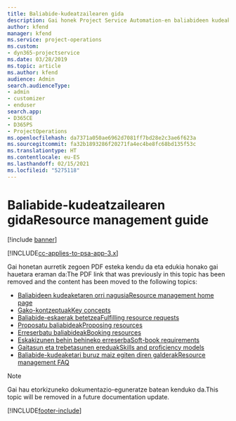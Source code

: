 ```yaml
---
title: Baliabide-kudeatzailearen gida
description: Gai honek Project Service Automation-en baliabideen kudeaketari buruzko informazioa lortzeko esteka eskaintzen du.
author: kfend
manager: kfend
ms.service: project-operations
ms.custom:
- dyn365-projectservice
ms.date: 03/28/2019
ms.topic: article
ms.author: kfend
audience: Admin
search.audienceType:
- admin
- customizer
- enduser
search.app:
- D365CE
- D365PS
- ProjectOperations
ms.openlocfilehash: da7371a050ae6962d7081ff7bd28e2c3ae6f623a
ms.sourcegitcommit: fa32b1893286f20271fa4ec4be8fc68bd135f53c
ms.translationtype: HT
ms.contentlocale: eu-ES
ms.lasthandoff: 02/15/2021
ms.locfileid: "5275118"
---
```

# <a name="resource-management-guide"></a><span data-ttu-id="f2eda-103">Baliabide-kudeatzailearen gida</span><span class="sxs-lookup"><span data-stu-id="f2eda-103">Resource management guide</span></span>

[!include [banner](../../includes/psa-now-project-operations.md)]

[!INCLUDE[cc-applies-to-psa-app-3.x](../../includes/cc-applies-to-psa-app-3x.md)]

<span data-ttu-id="f2eda-104">Gai honetan aurretik zegoen PDF esteka kendu da eta edukia honako gai hauetara eraman da:</span><span class="sxs-lookup"><span data-stu-id="f2eda-104">The PDF link that was previously in this topic has been removed and the content has been moved to the following topics:</span></span>

- [<span data-ttu-id="f2eda-105">Baliabideen kudeaketaren orri nagusia</span><span class="sxs-lookup"><span data-stu-id="f2eda-105">Resource management home page</span></span>](../resource-management-home-page.md)
- [<span data-ttu-id="f2eda-106">Gako-kontzeptuak</span><span class="sxs-lookup"><span data-stu-id="f2eda-106">Key concepts</span></span>](../reports-key-concepts.md)
- [<span data-ttu-id="f2eda-107">Baliabide-eskaerak betetzea</span><span class="sxs-lookup"><span data-stu-id="f2eda-107">Fulfilling resource requests</span></span>](../resource-management-fulfill-requests.md)
- [<span data-ttu-id="f2eda-108">Proposatu baliabideak</span><span class="sxs-lookup"><span data-stu-id="f2eda-108">Proposing resources</span></span>](../resource-management-propose-resources.md)
- [<span data-ttu-id="f2eda-109">Erreserbatu baliabideak</span><span class="sxs-lookup"><span data-stu-id="f2eda-109">Booking resources</span></span>](../resource-management-book-resources-scheduleboard.md)
- [<span data-ttu-id="f2eda-110">Eskakizunen behin behineko erreserba</span><span class="sxs-lookup"><span data-stu-id="f2eda-110">Soft-book requirements</span></span>](../resource-management-softbook-requirements.md)
- [<span data-ttu-id="f2eda-111">Gaitasun eta trebetasunen ereduak</span><span class="sxs-lookup"><span data-stu-id="f2eda-111">Skills and proficiency models</span></span>](../resource-management-skills-proficiency.md)
- [<span data-ttu-id="f2eda-112">Baliabide-kudeaketari buruz maiz egiten diren galderak</span><span class="sxs-lookup"><span data-stu-id="f2eda-112">Resource management FAQ</span></span>](../resource-management-faq.md)

> [!NOTE]
> <span data-ttu-id="f2eda-113">Gai hau etorkizuneko dokumentazio-eguneratze batean kenduko da.</span><span class="sxs-lookup"><span data-stu-id="f2eda-113">This topic will be removed in a future documentation update.</span></span> 


[!INCLUDE[footer-include](../../includes/footer-banner.md)]
